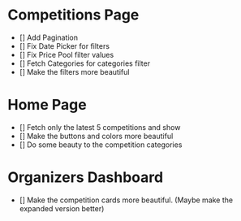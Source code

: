# Competitions Page

- [] Add Pagination
- [] Fix Date Picker for filters
- [] Fix Price Pool filter values
- [] Fetch Categories for categories filter
- [] Make the filters more beautiful

# Home Page

- [] Fetch only the latest 5 competitions and show
- [] Make the buttons and colors more beautiful
- [] Do some beauty to the competition categories

# Organizers Dashboard

- [] Make the competition cards more beautiful. (Maybe make the expanded version better)
